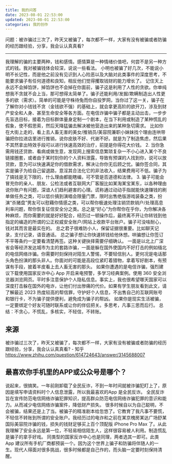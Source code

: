 ```yaml
---
title: 我的问答
date: 2023-08-01 22:53:00
updated: 2023-08-01 22:53:00
categories: 我的创作
---
```


问题：被诈骗过三次了，昨天又被骗了，每次都不一样，大家有没有被骗或者防骗的经历跟经验，分享，我会认认真真看?

- - -

我理解的骗的主要两种，钱和感情。感情算是一种情绪价值吧，何尝不是另一种方式的钱。我对被骗钱体会较深，说说一些看法。
小明也被骗了好几次，不能说小明不长记性，而是他之前没有见识到人心险恶以及大脑对此类事件的深度思考，不能要求骗子有任何道德和良知，相反他们觉得攫取钱财的能力增长了。
记住天上永远不会掉馅饼，掉馅饼也不会掉在你面前，骗子这是利用了人性的贪欲。你单纯想我不贪就不会上当，那可想得太简单了。骗子还能利用/发掘/欺瞒制造出人性更多的欲（需求）。简单的可能是守株待兔而你自投罗网，当你过了这一关，骗子在了解你对小钱钱不贪（金钱欲不强）的基础上，就会拿更高阶的欲开刀，涉及到财产安全和人身、甚至生命安全等各方面。在电信诈骗中骗子都是主动出击，一步步先盲选目标，接着为目标群体量身定制一个剧本，在当下利用或制造了某种慌乱的假象，使不假思索，然后天降猛骗去解决被他营造出来的某种急切需求。
比如你在大街上走的，看上去人畜无害的美女/推销员/美容院兼职小妹妹找个理由连哄带骗把你拉进店里进行推销，说你皮肤不好、代谢不好。就是为了制造焦虑，然后果不其然拿出特效手段可以进行快速高效的治疗，前提是你得花大价钱。
2. 当你急需用钱还贷款、看病或做生意，发现网上搜索信息繁琐复杂一不小心进入某个不良链接圈套，或者由于某时刻你的个人资料泄露，导致有预谋的人找到你，说可以放贷款，意为可以快速满足你的借款需求，解决让你你无后顾之忧。骗你签合同，其实是骗子为给自己留退路，意淫其合法化它的非法收入，结果费用可不低。骗子为了搞钱是无下限的，什么理由都能瞎编，可不管是否道德和法律。
3. 骗子可能会冒充你的亲人、朋友、公检法或者互联网大厂客服比如某淘某宝某东，以各种理由说你账户有问题，深谙人们趋利避害的心理。谎称通过动动手指就能快速赚钱的刷单做任务之类，可以低价搞到演唱会限量门票，限时出售绝版游戏装备之类，扮演“杀猪盘”男友可以慰藉你情感之类，可以帮你极速处理注销贷款销户/处理高息利率问题，帮你恢复征信安全分之类。总之是“好心”为你帮你在乎你，为你解决各种麻烦，而你需要的就是好好配合，经历过一顿操作后，最终离不开让你转钱到他指定的编造的所谓的公正权威安全账户/网站上收款平台账户。骗子可没啥耐心，钱对其而言是最实在的。
总之君子很难防小人，保留证据很重要。比如聊天记录，支付记录，语音通话。
总之骗子想让你快速转钱给他休想。哄骗想让你签订不平等条约一定要看清楚再签。这种关键抉择需要仔细确认。
一面是以北上广深省会等经济发达城市为主的套路诈骗，一面是躲在国外使国内不好打击的例如缅北的电信网络诈骗。你需要时刻保持对陌生人警惕，不要轻信别人。更何况是电话那头角色扮演的那头非人。你面对的可能是高段位紧盯着猎物，拿着写好剧本，有预谋有手段，披着羊皮看上去人畜无害的那头。
如果你遭遇的是电信诈骗，强烈建议下载使用国家反诈中心 App 开启来电预警，多学习经典案例。使用 360 安全浏览器浏览网页。平时多注意保护个人隐私信息。事实上，我也很希望哪天国家可以深度打击躲在国外的电诈，让他们付出惨痛的代价。如果有学生朋友看到此文，请了解最近 2023 热度较高的帮信罪，守护好个人信息，不出售自己的互联网账号和银行卡，不为骗子提供便利，避免成为骗子的帮凶。
如果你是现实生活被骗，一定要绑定个好友可随时联系或让你的伴侣把关。多思考，凡事三思而后行。
总结：不贪心，不慌乱，多核实，不轻信，不转账。

## 来源

被诈骗过三次了，昨天又被骗了，每次都不一样，大家有没有被骗或者防骗的经历跟经验，分享，我会认认真真看? - 知乎
<https://www.zhihu.com/question/614724643/answer/3145688007>

## 最喜欢你手机里的APP或公众号是哪个？

说起来，很搞笑。一年前刚卸载了全民反诈，不到一年时间就被诈骗犯盯上了，原因是填写申请资料时个人信息泄露，所以我最喜欢的App 是全民反诈。
全民反诈 旨在宣传防范电信网络诈骗犯罪知识，提高群众防范电信网络诈骗犯罪的意识和能力。从而减少电信网络诈骗案件，降低财产损失。
很多时候自以为自己聪明，不会被骗，结果还是上了当。被骗子的精准剧本给忽悠了。它教育了我凡事不要慌，不轻信不转账到所谓的安全账户。我经历过的电诈和之前在某京槐房某达广场舒某国际美容院诈骗的钱，损失的钱财足够买上百个顶配版 iPhone Pro Max 了。从此我理解了安全永远是第一位，不轻易相信陌生人，这样很容易被人利用。制造慌乱是骗子的拿手好戏。
同类型的国家反诈中心也是同理，两者选其一即可。此类 App 建议所有手机厂商都预装一个。因为这个世界上骗子和防骗将伴随人的一生。现代人得面对很多挑战，很多时候都是自己作的，而头脑一定要时刻保持清醒。
